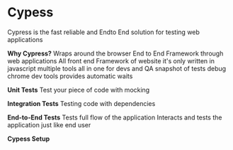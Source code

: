 # Cypess 
Cypress is the fast reliable and Endto End solution for testing web applications

**Why Cypress?**
Wraps around the browser
End to End Framework through web applications
All front end Framework of website
it's only written in javascript
multiple tools all in one
for devs and QA
snapshot of tests
debug chrome dev tools
provides automatic waits

**Unit Tests**
Test your piece of code with mocking

**Integration Tests**
Testing code with dependencies

**End-to-End Tests**
Tests full flow of the application
Interacts and tests the application just like end user

**Cypess Setup**
